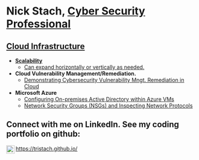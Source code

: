<h1>Nick Stach, <a href="https://www.linkedin.com/in/nick-stach/">Cyber Security Professional</h1>

<h2>Cloud Infrastructure </h2>

- <b>Scalability</b>
  - [Can expand horizontally or vertically as needed.](https://docs.google.com/drawings/d/15YMYPu0ChGPwP6dhe4PTjAes5CN1USXlV3sjr-mNVgw/edit?usp=sharing)
- <b>Cloud Vulnerability Management/Remediation.</b>
  - [Demonstrating Cybersecurity Vulnerability Mngt. Remediation in Cloud](https://github.com/tristach/Cybersecurity.Vulnerability.Mngt.)
- <b>Microsoft Azure</b>
  - [Configuring On-premises Active Directory within Azure VMs](https://github.com/tristach/Active.Directory.Azure.VMs/blob/main/README.md)
  - [Network Security Groups (NSGs) and Inspecting Network Protocols](https://github.com/tristach/Azure.Network.Protocols/blob/main/README.md)

<h2>Connect with me on LinkedIn.  See my coding portfolio on github:</h2>


[<img align="left" alt="Josh | LinkedIn" width="22px" src="https://cdn.jsdelivr.net/npm/simple-icons@v3/icons/linkedin.svg" />][linkedin]



[linkedin]: https://www.linkedin.com/in/nick-stach?lipi=urn%3Ali%3Apage%3Ad_flagship3_profile_view_base_contact_details%3B72I0SCqUQZ%2BdU4%2F%2BmKBKug%3D%3D

https://tristach.github.io/







